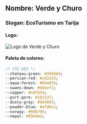 ## Nombre: Verde y Churo

### Slogan: EcoTurismo en Tarija

#### Logo:

![Logo de Verde y Churo](https://github.com/Damaris0327/blogastro/blob/main/logo.png)

#### Paleta de colores:

```css
/* CSS HEX */
--chateau-green: #399464;
--persian-red: #cd2e33;
--aqua-forest: #69a97b;
--swans-down: #ddeef1;
--copper: #c87434;
--port-gore: #1b213f;
--dusty-gray: #9e9093;
--powder-blue: #afd6e1;
--norway: #94b795;
--nepal: #93b4bd;
```
